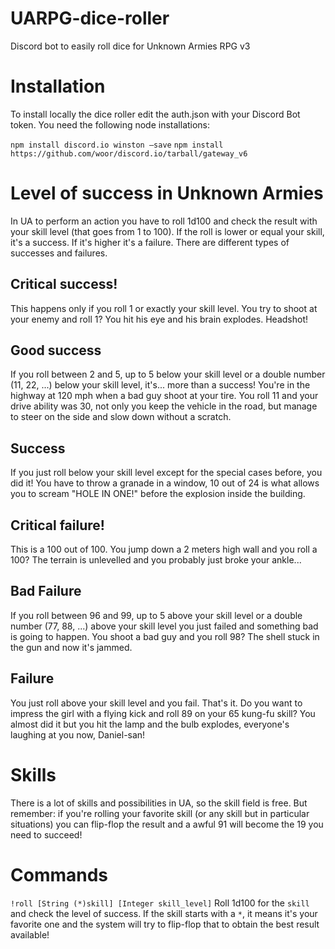 # UARPG-dice-roller
Discord bot to easily roll dice for Unknown Armies RPG v3

# Installation
To install locally the dice roller edit the auth.json with your Discord Bot token.
You need the following node installations:

`npm install discord.io winston –save`
`npm install https://github.com/woor/discord.io/tarball/gateway_v6`

# Level of success in Unknown Armies
In UA to perform an action you have to roll 1d100 and check the result with your skill level (that goes from 1 to 100). If the roll is lower or equal your skill, it's a success. If it's higher it's a failure. There are different types of successes and failures.

## Critical success!
This happens only if you roll 1 or exactly your skill level.
You try to shoot at your enemy and roll 1? You hit his eye and his brain explodes. Headshot!

## Good success
If you roll between 2 and 5, up to 5 below your skill level or a double number (11, 22, ...) below your skill level, it's... more than a success!
You're in the highway at 120 mph when a bad guy shoot at your tire. You roll 11 and your drive ability was 30, not only you keep the vehicle in the road, but manage to steer on the side and slow down without a scratch.

## Success
If you just roll below your skill level except for the special cases before, you did it!
You have to throw a granade in a window, 10 out of 24 is what allows you to scream "HOLE IN ONE!" before the explosion inside the building.

## Critical failure!
This is a 100 out of 100.
You jump down a 2 meters high wall and you roll a 100? The terrain is unlevelled and you probably just broke your ankle...

## Bad Failure
If you roll between 96 and 99, up to 5 above your skill level or a double number (77, 88, ...) above your skill level you just failed and something bad is going to happen.
You shoot a bad guy and you roll 98? The shell stuck in the gun and now it's jammed.

## Failure
You just roll above your skill level and you fail. That's it.
Do you want to impress the girl with a flying kick and roll 89 on your 65 kung-fu skill? You almost did it but you hit the lamp and the bulb explodes, everyone's laughing at you now, Daniel-san!

# Skills
There is a lot of skills and possibilities in UA, so the skill field is free. But remember: if you're rolling your favorite skill (or any skill but in particular situations) you can flip-flop the result and a awful 91 will become the 19 you need to succeed!

# Commands
`!roll [String (*)skill] [Integer skill_level]`
Roll 1d100 for the `skill` and check the level of success.
If the skill starts with a `*`, it means it's your favorite one and the system will try to flip-flop that to obtain the best result available!
